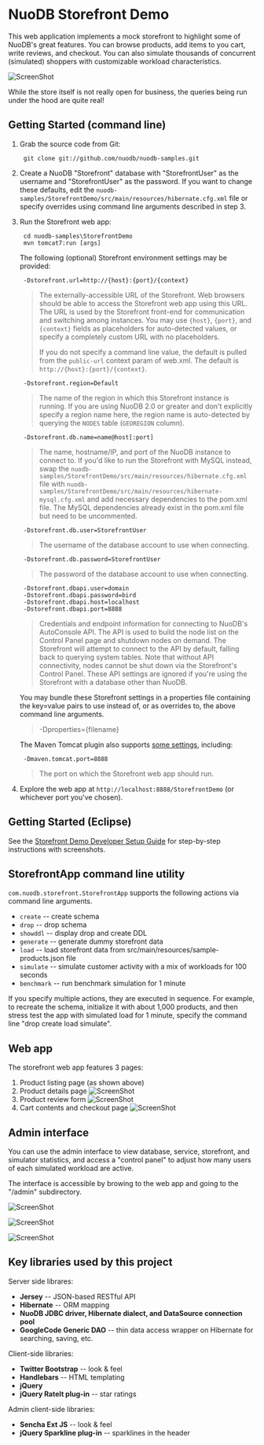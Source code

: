 NuoDB Storefront Demo
=====================

This web application implements a mock storefront to highlight some of NuoDB's great features.  You can browse products, add items to you cart, write reviews, and checkout.  You can also simulate thousands of concurrent (simulated) shoppers with customizable workload characteristics.  

![ScreenShot](https://raw.github.com/nuodb/nuodb-samples/master/StorefrontDemo/doc/home.png)

While the store itself is not really open for business, the queries being run under the hood are quite real!

Getting Started (command line)
---------------

1. Grab the source code from Git:

        git clone git://github.com/nuodb/nuodb-samples.git

2. Create a NuoDB "Storefront" database with "StorefrontUser" as the username and "StorefrontUser" as the password.  If you want to change these defaults, edit the `nuodb-samples/StorefrontDemo/src/main/resources/hibernate.cfg.xml` file 
   or specify overrides using command line arguments described in step 3.
   
3. Run the Storefront web app:

        cd nuodb-samples\StorefrontDemo
        mvn tomcat7:run [args]
        
   The following (optional) Storefront environment settings may be provided:
   
        -Dstorefront.url=http://{host}:{port}/{context} 
        
      >	The externally-accessible URL of the Storefront.  Web browsers should be able to access the Storefront
      >	web app using this URL.  The URL is used by the Storefront front-end for communication and switching among instances.
      > You may use `{host}`, `{port}`, and `{context}` fields as placeholders for auto-detected values, 
      > or specify a completely custom URL with no placeholders.
      >    
      > If you do not specify a command line value, the default is pulled from the `public-url` context param of web.xml.
      > The default is `http://{host}:{port}/{context}`. 
                                                              
		-Dstorefront.region=Default
		
	  > The name of the region in which this Storefront instance is running.  If you are using NuoDB 2.0 or greater
	  > and don't explicitly specify a region name here, the region name is auto-detected by querying the `NODES` table
	  > (`GEOREGION` column).

		-Dstorefront.db.name=name@host[:port]
		
	  > The name, hostname/IP, and port of the NuoDB instance to connect to.  If you'd like to run the Storefront with MySQL 
	  > instead, swap the `nuodb-samples/StorefrontDemo/src/main/resources/hibernate.cfg.xml` file with
	  > `nuodb-samples/StorefrontDemo/src/main/resources/hibernate-mysql.cfg.xml` and add necessary dependencies to the pom.xml file.
	  > The MySQL dependencies already exist in the pom.xml file but need to be uncommented.      
	  
		-Dstorefront.db.user=StorefrontUser
		
	  > The username of the database account to use when connecting.

		-Dstorefront.db.password=StorefrontUser
		
	  > The password of the database account to use when connecting. 

		-Dstorefront.dbapi.user=domain
		-Dstorefront.dbapi.password=bird
		-Dstorefront.dbapi.host=localhost
		-Dstorefront.dbapi.port=8888
		
	  > Credentials and endpoint information for connecting to NuoDB's AutoConsole API.  The API is used to build the node list on the Control Panel 
	  > page and shutdown nodes on demand.  The Storefront will attempt to connect to the API by default, falling back to querying system tables.
	  > Note that without API connectivity, nodes cannot be shut down via the Storefront's Control Panel.  These API settings are ignored
	  > if you're using the Storefront with a database other than NuoDB. 

   You may bundle these Storefront settings in a properties file containing the key=value pairs to use instead of, or as overrides to, 
   the above command line arguments.
   
	  > -Dproperties={filename}

   The Maven Tomcat plugin also supports [some settings](http://tomcat.apache.org/maven-plugin-2.1/tomcat7-maven-plugin/run-mojo.html), including:
   
		-Dmaven.tomcat.port=8888
		
	  > The port on which the Storefront web app should run.
                                                               
   
4. Explore the web app at `http://localhost:8888/StorefrontDemo` (or whichever port you've chosen).

Getting Started (Eclipse)
---------------

See the [Storefront Demo Developer Setup Guide](NuoDB-Storefront.ppt) for step-by-step instructions with screenshots.

StorefrontApp command line utility
-----------------------------------

`com.nuodb.storefront.StorefrontApp` supports the following actions via command line arguments.  

- `create` -- create schema
- `drop` -- drop schema
- `showddl` -- display drop and create DDL
- `generate` -- generate dummy storefront data
- `load` -- load storefront data from src/main/resources/sample-products.json file
- `simulate` -- simulate customer activity with a mix of workloads for 100 seconds
- `benchmark` -- run benchmark simulation for 1 minute


If you specify multiple actions, they are executed in sequence.  For example, to recreate the schema,  initialize it with about 1,000 products, and then stress test the app with simulated load for 1 minute, specify the command line "drop create load simulate".


Web app
-------
The storefront web app features 3 pages:

1. Product listing page (as shown above)
2. Product details page
   ![ScreenShot](https://raw.github.com/nuodb/nuodb-samples/master/StorefrontDemo/doc/product.png)
3. Product review form
   ![ScreenShot](https://raw.github.com/nuodb/nuodb-samples/master/StorefrontDemo/doc/review.png)
4. Cart contents and checkout page
   ![ScreenShot](https://raw.github.com/nuodb/nuodb-samples/master/StorefrontDemo/doc/cart.png)

Admin interface
---------------

You can use the admin interface to view database, service, storefront, and simulator statistics, and access a "control panel" to adjust how many users of each simulated workload are active.

The interface is accessible by browing to the web app and going to the "/admin" subdirectory.

   ![ScreenShot](https://raw.github.com/nuodb/nuodb-samples/master/StorefrontDemo/doc/admin-simulator.png)

   ![ScreenShot](https://raw.github.com/nuodb/nuodb-samples/master/StorefrontDemo/doc/admin-service.png)
   
   ![ScreenShot](https://raw.github.com/nuodb/nuodb-samples/master/StorefrontDemo/doc/admin-store.png)

Key libraries used by this project
----------------------------------
Server side librares:
- **Jersey** -- JSON-based RESTful API
- **Hibernate** -- ORM mapping
- **NuoDB JDBC driver, Hibernate dialect, and DataSource connection pool**
- **GoogleCode Generic DAO** -- thin data access wrapper on Hibernate for searching, saving, etc.

Client-side libraries:
- **Twitter Bootstrap** -- look & feel
- **Handlebars** -- HTML templating
- **jQuery**
- **jQuery RateIt plug-in** -- star ratings

Admin client-side libraries:
- **Sencha Ext JS** -- look & feel
- **jQuery Sparkline plug-in** -- sparklines in the header
